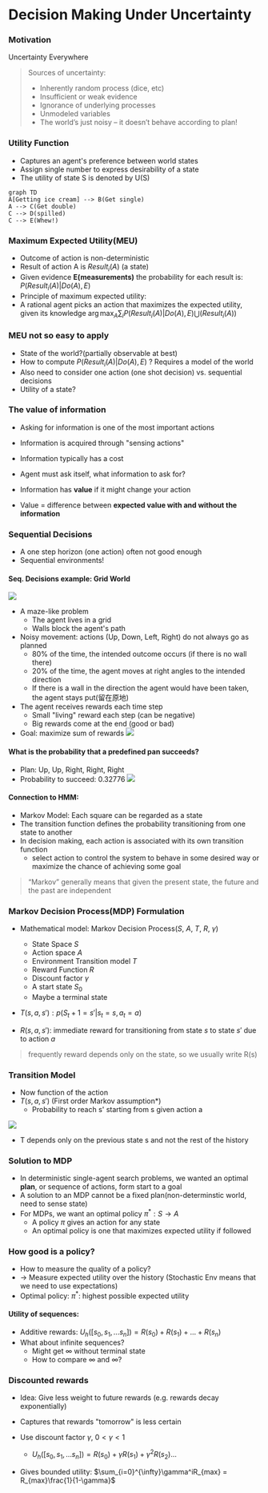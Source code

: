 # Decision Making Under Uncertainty

### Motivation 
Uncertainty Everywhere
> Sources of uncertainty:
> - Inherently random process (dice, etc)
> - Insufficient or weak evidence
> - Ignorance of underlying processes
> - Unmodeled variables
> - The world’s just noisy – it doesn’t behave according to plan!

### Utility Function
- Captures an agent's preference between world states
- Assign single number to express desirability of a state
- The utility of state S is denoted by U(S)

```mermaid
graph TD
A[Getting ice cream] --> B(Get single)
A --> C(Get double)
C --> D(spilled)
C --> E(Whew!)
```

### Maximum Expected Utility(MEU)
- Outcome of action is non-deterministic
- Result of action A is $Result_i(A)$ (a state)
- Given evidence **E(measurements)** the probability for each result is: $P(Result_i(A)|Do(A),E)$
- Principle of maximum expected utility:
- A rational agent picks an action that maximizes the expected utility, given its knowledge
 $\arg\max_A\sum_{i}P(Result_i(A)|Do(A),E)\bigcup (Result_i(A))$

### MEU not so easy to apply
- State of the world?(partially observable at best)
- How to compute $P(Result_i(A)|Do(A),E)$ ? Requires a model of the world
- Also need to consider one action (one shot decision) vs. sequential decisions
- Utility of a state?

### The value of information
- Asking for information is one of the most important actions
- Information is acquired through "sensing actions"
- Information typically has a cost
- Agent must ask itself, what information to ask for?   

- Information has **value** if it might change your action
- Value = difference between **expected value with and without the information**

### Sequential Decisions
- A one step horizon (one action) often not good enough
- Sequential environments!

#### Seq. Decisions example: Grid World
![](Pictures/DecisionMaking01.png)
- A maze-like problem
    - The agent lives in a grid
    - Walls block the agent's path
- Noisy movement: actions (Up, Down, Left, Right) do not always go as planned
    - 80% of the time, the intended outcome occurs (if there is no wall there)
    - 20% of the time, the agent moves at right angles to the intended direction
    - If there is a wall in the direction the agent would have been taken, the agent stays put(留在原地)
- The agent receives rewards each time step
    - Small "living" reward each step (can be negative)
    - Big rewards come at the end (good or bad)
- Goal: maximize sum of rewards
![](Pictures/DecisionMaking02.png)

#### What is the probability that a predefined pan succeeds?
- Plan: Up, Up, Right, Right, Right
- Probability to succeed: 0.32776
![](Pictures/DecisionMaking03.png)

#### Connection to HMM:
- Markov Model: Each square can be regarded as a state
- The transition function defines the probability transitioning from one state to another
- In decision making, each action is associated with its own transition function
    - select action to control the system to behave in some desired way or maximize the chance of achieving some goal
>“Markov” generally means that given the present state, the future and the past are independent

### Markov Decision Process(MDP) Formulation
- Mathematical model: Markov Decision Process($S$, $A$, $T$, $R$, $\gamma$)
    - State Space $S$
    - Action space $A$
    - Environment Transition model $T$
    - Reward Function $R$
    - Discount factor $\gamma$
    - A start state $S_0$
    - Maybe a terminal state

- $T(s,a,s'):p(S_t+1=s'|s_t=s, a_t=a)$
- $R(s,a,s')$: immediate reward for transitioning from state $s$ to state $s'$ due to action $a$
> frequently reward depends only on the state, so we usually write R(s)

### Transition Model
- Now function of the action
- $T(s,a,s')$ (First order Markov assumption*)
    - Probability to reach s' starting from s given action a

![](Pictures/DecisionMaking04.png)

- T depends only on the previous state s and not the rest of the history

### Solution to MDP
- In deterministic single-agent search problems, we wanted an optimal **plan**, or sequence of actions, form start to a goal
- A solution to an MDP cannot be a fixed plan(non-determinstic world, need to sense state)
- For MDPs, we want an optimal policy $\pi^*:S\to A$
    - A policy $\pi$ gives an action for any state
    - An optimal policy is one that maximizes expected utility if followed

### How good is a policy?
- How to measure the quality of a policy?
- $\to$ Measure expected utility over the history (Stochastic Env means that we need to use expectations)
- Optimal policy: $\pi^*$: highest possible expected utility

#### Utility of sequences:
- Additive rewards: $U_h([s_0, s_1, ... s_n]) = R(s_0)+ R(s_1)+...+ R(s_n)$
- What about infinite sequences?
    - Might get $\infty$ without terminal state
    - How to compare $\infty$ and $\infty$?

### Discounted rewards
- Idea: Give less weight to future rewards (e.g. rewards decay exponentially)
- Captures that rewards "tomorrow" is less certain
- Use discount factor $\gamma$, $0<\gamma<1$
    - $U_h([s_0, s_1, ... s_n]) = R(s_0)+ \gamma R(s_1)+ \gamma^2 R(s_2) ...$

- Gives bounded utility: $\sum_{i=0}^{\infty}\gamma^iR_{max} = R_{max}\frac{1}{1-\gamma}$
